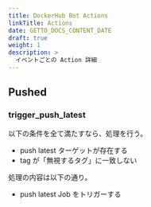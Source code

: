 ```yaml
---
title: DockerHub Bot Actions
linkTitle: Actions
date: GETTO_DOCS_CONTENT_DATE
draft: true
weight: 1
description: >
  イベントごとの Action 詳細
---
```


## Pushed

### trigger_push_latest

以下の条件を全て満たすなら、処理を行う。

- push latest ターゲットが存在する
- tag が「無視するタグ」に一致しない

処理の内容は以下の通り。

- push latest Job をトリガーする
